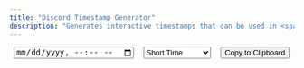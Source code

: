 ```yaml
---
title: "Discord Timestamp Generator"
description: "Generates interactive timestamps that can be used in <span class='accent'>Discord</span>."
---
```


<link rel='stylesheet' href='/scss/zalgo.css'>
<style>
@media screen and (max-width: 42em) {
	input, select {
		display: block;
		margin-bottom: 8px;
		width: 100%;
		padding: 0.75rem;
		font-size: 0.9rem;
	}
}
	
@media screen and (min-width: 42em) and (max-width: 64em) {
	input, select {
		padding: 0.6rem 0.9rem;
	    font-size: 0.9rem;
	}
}
	
@media screen and (min-width: 64em) {
	input, select {
		padding: 0.75rem 1rem;
	}
}
</style>

<div style='display: flex; justify-content: space-around; flex-wrap: wrap;'>
<input id='time' type='datetime-local' name='time' oninput='update()'>
<select id='format' name='format'>
	<option value='t'>Short Time</option>
	<option value='T'>Long Time</option>
	<option value='d'>Short Date</option>
	<option value='D'>Long Date</option>
	<option value='f'>Short Date/Time</option>
	<option value='F'>Long Date/Time</option>
	<option value='R'>Relative Time</option>
</select>
<!--<p id='example'></p>-->
<button style='margin-bottom: 0' class="btn" type='button' onclick='copy()'>Copy to Clipboard</button>
</div>

<script src='/js/discord-timestamp.js'></script>
